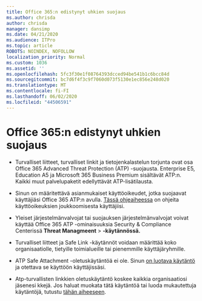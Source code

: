 ```yaml
---
title: Office 365:n edistynyt uhkien suojaus
ms.author: chrisda
author: chrisda
manager: dansimp
ms.date: 04/21/2020
ms.audience: ITPro
ms.topic: article
ROBOTS: NOINDEX, NOFOLLOW
localization_priority: Normal
ms.custom: 1036
ms.assetid: ''
ms.openlocfilehash: 5fc3f30e1f08764393dcced94be541b1c6bcc84d
ms.sourcegitcommit: bc7d6f4f3c9f7060d073f5130e1ec856e248d020
ms.translationtype: MT
ms.contentlocale: fi-FI
ms.lasthandoff: 06/02/2020
ms.locfileid: "44506591"
---
```

# <a name="office-365-advanced-threat-protection"></a>Office 365:n edistynyt uhkien suojaus

- Turvalliset liitteet, turvalliset linkit ja tietojenkalastelun torjunta ovat osa Office 365 Advanced Threat Protection (ATP) -suojausta. Enterprise E5, Education A5 ja Microsoft 365 Business Premium sisältävät ATP:n. Kaikki muut palvelupaketit edellyttävät ATP-lisätilausta.

- Sinun on määritettävä asianmukaiset käyttöoikeudet, jotka suojaavat käyttäjiäsi Office 365 ATP:n avulla. [Tässä ohjeaiheessa](https://docs.microsoft.com/microsoft-365/admin/add-users/add-users) on ohjeita käyttöoikeuksien joukkoomisesta käyttäjiisi.

- Yleiset järjestelmänvalvojat tai suojauksen järjestelmänvalvojat voivat käyttää Office 365 ATP -ominaisuuksia Security & Compliance Centerissä **Threat Managmeent** \> **-käytännössä.**

- Turvalliset liitteet ja Safe Link -käytännöt voidaan määrittää koko organisaatiolle, tietyille toimialueille tai pienemmille käyttäjäryhmille.

- ATP Safe Attachment -oletuskäytäntöä ei ole. Sinun [on luotava käytäntö](https://docs.microsoft.com/microsoft-365/security/office-365-security/set-up-atp-safe-attachments-policies) ja otettava se käyttöön käyttäjissäsi.

- Atp-turvallisten linkkien oletuskäytäntö koskee kaikkia organisaatiosi jäsenesi kkejä. Jos haluat muokata tätä käytäntöä tai luoda mukautettuja käytäntöjä, tutustu [tähän aiheeseen](https://docs.microsoft.com/microsoft-365/security/office-365-security/set-up-atp-safe-links-policies).
